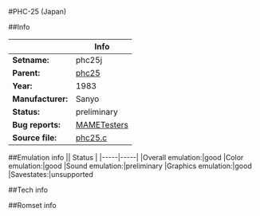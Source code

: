#PHC-25 (Japan)

##Info

||Info|
|-----|-----|
|**Setname:**|phc25j
|**Parent:**|[phc25](phc25.md)
|**Year:**|1983
|**Manufacturer:**|Sanyo
|**Status:**|preliminary
|**Bug reports:**|[MAMETesters](http://mametesters.org/view_all_set.php?type=1&temporary=y&search=phc25.c)
|**Source file:**|[phc25.c](https://github.com/mamedev/mame/blob/master/src/mess/drivers/phc25.c)

##Emulation info
|| Status |
|-----|-----|
|Overall emulation:|good
|Color emulation:|good
|Sound emulation:|preliminary
|Graphics emulation:|good
|Savestates:|unsupported

##Tech info

##Romset info

<!--- START OF EDITED COMMENT DO NOT TOUCH TEXT ABOVE-->
